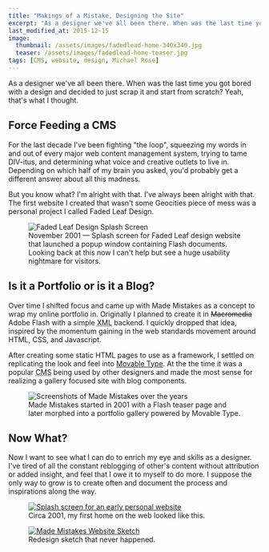 ```yaml
---
title: "Makings of a Mistake, Designing the Site"
excerpt: "As a designer we've all been there. When was the last time you got bored with a design and decided to just burn it and start anew?"
last_modified_at: 2015-12-15
image: 
  thumbnail: /assets/images/fadedlead-home-340x340.jpg
  teaser: /assets/images/fadedlead-home-teaser.jpg
tags: [CMS, website, design, Michael Rose]
---
```


As a designer we've all been there. When was the last time you got bored with a design and decided to just scrap it and start from scratch? Yeah, that's what I thought.

## Force Feeding a CMS

For the last decade I've been fighting "the loop", squeezing my words in and out of every major web content management system, trying to tame DIV-itus, and determining what voice and creative outlets to live in. Depending on which half of my brain you asked, you'd probably get a different answer about all this madness.

But you know what? I'm alright with that. I've always been alright with that. The first website I created that wasn't some Geocities piece of mess was a personal project I called Faded Leaf Design.

<figure>
  <img src="/assets/images/faded-leaf-design-2001.jpg" alt="Faded Leaf Design Splash Screen" />
  <figcaption>November 2001 &#8212; Splash screen for Faded Leaf design website that launched a popup window containing Flash documents. Looking back at this now I can't help but see a huge usability nightmare for visitors.</figcaption>
</figure>

## Is it a Portfolio or is it a Blog?

Over time I shifted focus and came up with Made Mistakes as a concept to wrap my online portfolio in. Originally I planned to create it in <del>Macromedia</del> Adobe Flash with a simple <abbr title="Extensible Markup Language">XML</abbr> backend. I quickly dropped that idea, inspired by the momentum gaining in the web standards movement around <abbr>HTML</abbr>, <abbr>CSS</abbr>, and Javascript.

After creating some static HTML pages to use as a framework, I settled on replicating the look and feel into [Movable Type](http://www.movabletype.org/). At the the time it was a popular <abbr title="Content Management System">CMS</abbr> being used by other designers and made the most sense for realizing a gallery focused site with blog components.

<figure>
  <img src="/assets/images/made-mistakes-flash-xhtml.jpg" alt="Screenshots of Made Mistakes over the years" />
  <figcaption>Made Mistakes started in 2001 with a Flash teaser page and later morphed into a portfolio gallery powered by Movable Type.</figcaption>
</figure>

## Now What?

Now I want to see what I can do to enrich my eye and skills as a designer. I've tired of all the constant reblogging of other's content without attribution or added insight, and feel that I owe it to myself to do more. I suppose the only way to grow is to create often and document the process and inspirations along the way.

<figure>
  <a href="/assets/images/bleedsapathy-splash-page.jpg"><img src="/assets/images/bleedsapathy-splash-page.jpg" alt="Splash screen for an early personal website" /></a>
  <figcaption>Circa 2001, my first home on the web looked like this.</figcaption>
</figure>

<figure>
  <a href="/assets/images/made-mistakes-sketch.jpg"><img src="/assets/images/made-mistakes-sketch.jpg" alt="Made Mistakes Website Sketch" /></a>
  <figcaption>Redesign sketch that never happened.</figcaption>
</figure>
